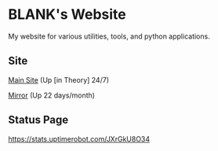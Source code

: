 # BLANK's Website
My website for various utilities, tools, and python applications. 

## Site
[Main Site](https://blankdvth.pythonanywhere.com/) (Up [in Theory] 24/7)

[Mirror](https://blankdvth.herokuapp.com/) (Up 22 days/month)

## Status Page
https://stats.uptimerobot.com/JXrGkU8O34
